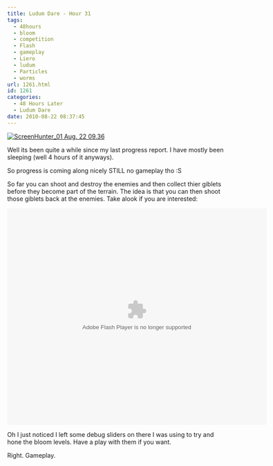 ```yaml
---
title: Ludum Dare - Hour 31
tags:
  - 48hours
  - bloom
  - competition
  - Flash
  - gameplay
  - Liero
  - ludum
  - Particles
  - worms
url: 1261.html
id: 1261
categories:
  - 48 Hours Later
  - Ludum Dare
date: 2010-08-22 08:37:45
---
```


[![](https://mikecann.co.uk/wp-content/uploads/2010/08/ScreenHunter_01-Aug.-22-09.36.jpg "ScreenHunter_01 Aug. 22 09.36")](https://mikecann.co.uk/wp-content/uploads/2010/08/ScreenHunter_01-Aug.-22-09.36.jpg)

Well its been quite a while since my last progress report. I have mostly been sleeping (well 4 hours of it anyways).

<!-- more -->

So progress is coming along nicely STILL no gameplay tho :S

So far you can shoot and destroy the enemies and then collect thier giblets before they become part of the terrain. The idea is that you can then shoot those giblets back at the enemies. Take alook if you are interested:

<object style="width: 600px; height: 500px;" classid="clsid:d27cdb6e-ae6d-11cf-96b8-444553540000" width="600" height="500" codebase="https://download.macromedia.com/pub/shockwave/cabs/flash/swflash.cab#version=6,0,40,0"><param name="src" value="https://www.mikecann.co.uk/DumpingGround/ld/18/04/LudumDare18.swf" /><embed style="width: 600px; height: 500px;" type="application/x-shockwave-flash" width="600" height="500" src="https://www.mikecann.co.uk/DumpingGround/ld/18/04/LudumDare18.swf"></embed></object>

Oh I just noticed I left some debug sliders on there I was using to try and hone the bloom levels. Have a play with them if you want.

Right. Gameplay.
